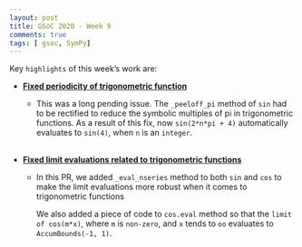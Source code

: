 ```yaml
---
layout: post
title: GSoC 2020 - Week 9
comments: true
tags: [ gsoc, SymPy]
---
```


Key `highlights` of this week’s work are:

* **[Fixed periodicity of trigonometric function](https://github.com/sympy/sympy/pull/19741)**

  * This was a long pending issue. The `_peeloff_pi` method of `sin` had to be rectified to reduce the symbolic multiples of pi in trigonometric functions.
  As a result of this fix, now `sin(2*n*pi + 4)` automatically evaluates to `sin(4)`, when `n` is an `integer`.
<br><br>
* **[Fixed limit evaluations related to trigonometric functions](https://github.com/sympy/sympy/pull/19916)**   
  * In this PR, we added `_eval_nseries` method to both `sin` and `cos` to make the limit evaluations more robust when it comes to trigonometric functions
    
    We also added a piece of code to `cos.eval` method so that the `limit of cos(m*x)`, where `m` is `non-zero`, and `x` tends to `oo` evaluates to `AccumBounds(-1, 1)`.   
